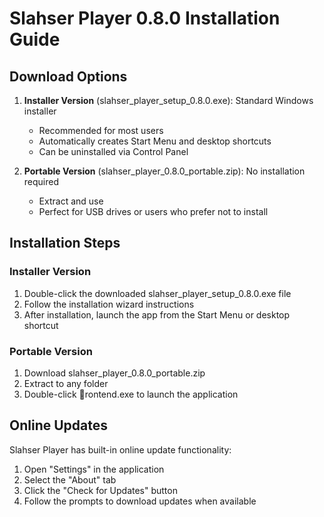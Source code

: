 ﻿# Slahser Player 0.8.0 Installation Guide

## Download Options

1. **Installer Version** (slahser_player_setup_0.8.0.exe): Standard Windows installer
   - Recommended for most users
   - Automatically creates Start Menu and desktop shortcuts
   - Can be uninstalled via Control Panel

2. **Portable Version** (slahser_player_0.8.0_portable.zip): No installation required
   - Extract and use
   - Perfect for USB drives or users who prefer not to install

## Installation Steps

### Installer Version

1. Double-click the downloaded slahser_player_setup_0.8.0.exe file
2. Follow the installation wizard instructions
3. After installation, launch the app from the Start Menu or desktop shortcut

### Portable Version

1. Download slahser_player_0.8.0_portable.zip
2. Extract to any folder
3. Double-click rontend.exe to launch the application

## Online Updates

Slahser Player has built-in online update functionality:

1. Open "Settings" in the application
2. Select the "About" tab
3. Click the "Check for Updates" button
4. Follow the prompts to download updates when available
